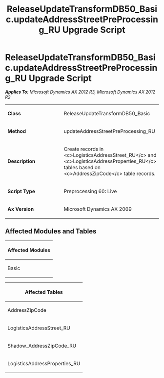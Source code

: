 ﻿---
title: ReleaseUpdateTransformDB50_Basic.updateAddressStreetPreProcessing_RU Upgrade Script
TOCTitle: ReleaseUpdateTransformDB50_Basic.updateAddressStreetPreProcessing_RU Upgrade Script
ms:assetid: a53f5e13-b7ea-5542-2303-700dcb260e90
ms:mtpsurl: https://msdn.microsoft.com/en-us/library/JJ736806(v=AX.60)
ms:contentKeyID: 49710237
ms.date: 05/18/2015
mtps_version: v=AX.60
---

# ReleaseUpdateTransformDB50\_Basic.updateAddressStreetPreProcessing\_RU Upgrade Script 


_**Applies To:** Microsoft Dynamics AX 2012 R3, Microsoft Dynamics AX 2012 R2_

<table>
<colgroup>
<col style="width: 50%" />
<col style="width: 50%" />
</colgroup>
<tbody>
<tr class="odd">
<td><p><strong>Class</strong></p></td>
<td><p>ReleaseUpdateTransformDB50_Basic</p></td>
</tr>
<tr class="even">
<td><p><strong>Method</strong></p></td>
<td><p>updateAddressStreetPreProcessing_RU</p></td>
</tr>
<tr class="odd">
<td><p><strong>Description</strong></p></td>
<td><p>Create records in &lt;c&gt;LogisticsAddressStreet_RU&lt;/c&gt; and &lt;c&gt;LogisticsAddressProperties_RU&lt;/c&gt; tables based on &lt;c&gt;AddressZipCode&lt;/c&gt; table records.</p></td>
</tr>
<tr class="even">
<td><p><strong>Script Type</strong></p></td>
<td><p>Preprocessing 60: Live</p></td>
</tr>
<tr class="odd">
<td><p><strong>Ax Version</strong></p></td>
<td><p>Microsoft Dynamics AX 2009</p></td>
</tr>
</tbody>
</table>


## Affected Modules and Tables

<table>
<colgroup>
<col style="width: 100%" />
</colgroup>
<thead>
<tr class="header">
<th><p>Affected Modules</p></th>
</tr>
</thead>
<tbody>
<tr class="odd">
<td><p>Basic</p></td>
</tr>
</tbody>
</table>


<table>
<colgroup>
<col style="width: 100%" />
</colgroup>
<thead>
<tr class="header">
<th><p>Affected Tables</p></th>
</tr>
</thead>
<tbody>
<tr class="odd">
<td><p>AddressZipCode</p></td>
</tr>
<tr class="even">
<td><p>LogisticsAddressStreet_RU</p></td>
</tr>
<tr class="odd">
<td><p>Shadow_AddressZipCode_RU</p></td>
</tr>
<tr class="even">
<td><p>LogisticsAddressProperties_RU</p></td>
</tr>
</tbody>
</table>

  


